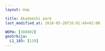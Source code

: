```yaml
---
layout: map

title: Akademski park
last_modified_at: 2018-05-20T16:01:49+02:00

WDPA: [388802]
geoSrbija:
  L1_183: [119]
---
```

